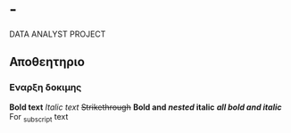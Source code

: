 # -
DATA ANALYST PROJECT
## Αποθεητηριο 
### Εναρξη δοκιμης
**Bold text**
*Italic text*
~~Strikethrough~~
**Bold and _nested_ italic**
***all bold and italic***
For <sub>subscript</sub> text
